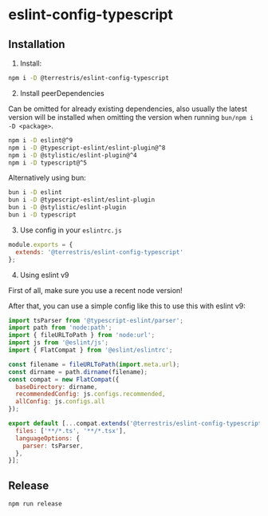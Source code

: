 # eslint-config-typescript

## Installation

1. Install:

```bash
npm i -D @terrestris/eslint-config-typescript
```

2. Install peerDependencies

Can be omitted for already existing dependencies, also usually the latest version will be installed when omitting the version when running `bun/npm i -D <package>`.

```bash
npm i -D eslint@^9
npm i -D @typescript-eslint/eslint-plugin@^8
npm i -D @stylistic/eslint-plugin@^4
npm i -D typescript@^5
```

Alternatively using bun:

```bash
bun i -D eslint
bun i -D @typescript-eslint/eslint-plugin
bun i -D @stylistic/eslint-plugin
bun i -D typescript
```

3. Use config in your `eslintrc.js`

```javascript
module.exports = {
  extends: '@terrestris/eslint-config-typescript'
};
```

4. Using eslint v9

First of all, make sure you use a recent node version!

After that, you can use a simple config like this to use this with eslint v9:

```js
import tsParser from '@typescript-eslint/parser';
import path from 'node:path';
import { fileURLToPath } from 'node:url';
import js from '@eslint/js';
import { FlatCompat } from '@eslint/eslintrc';

const filename = fileURLToPath(import.meta.url);
const dirname = path.dirname(filename);
const compat = new FlatCompat({
  baseDirectory: dirname,
  recommendedConfig: js.configs.recommended,
  allConfig: js.configs.all
});

export default [...compat.extends('@terrestris/eslint-config-typescript-react'), {
  files: ['**/*.ts', '**/*.tsx'],
  languageOptions: {
    parser: tsParser,
  },
}];
```

## Release

```bash
npm run release
```
